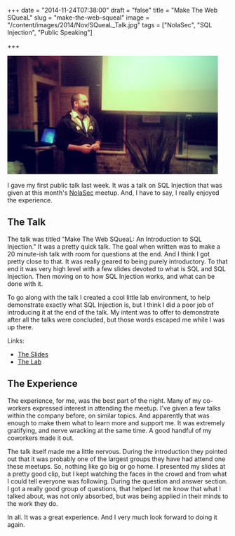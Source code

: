 +++
date = "2014-11-24T07:38:00"
draft = "false"
title = "Make The Web SQueaL"
slug = "make-the-web-squeal"
image = "/content/images/2014/Nov/SQueaL_Talk.jpg"
tags = ["NolaSec", "SQL Injection", "Public Speaking"]

+++

![First Talk](/content/images/2014/Nov/SQueaL_Talk.jpg)

I gave my first public talk last week. It was a talk on SQL Injection that was
given at this month's [NolaSec](https://sites.google.com/site/nolasecurity/)
meetup. And, I have to say, I really enjoyed the experience.

The Talk
--------

The talk was titled "Make The Web SQueaL: An Introduction to
SQL Injection." It was a pretty quick talk. The goal when written was to make a
20 minute-ish talk with room for questions at the end. And I think I got pretty
close to that. It was really geared to being purely introductory. To that end
it was very high level with a few slides devoted to what is SQL and SQL
Injection. Then moving on to how SQL Injection works, and what can be done with
it.

To go along with the talk I created a cool little lab environment, to help
demonstrate exactly what SQL Injection is, but I think I did a poor job of
introducing it at the end of the talk. My intent was to offer to demonstrate
after all the talks were concluded, but those words escaped me while I was up
there.

Links:

- [The
  Slides](https://github.com/jbarone/SQueaL/releases/download/v0.1/Make_The_Web_SQueaL.pdf)
- [The Lab](https://github.com/jbarone/SQueaL)

The Experience
--------------

The experience, for me, was the best part of the
night. Many of my co-workers expressed interest in attending the meetup. I've
given a few talks within the company before, on similar topics. And apparently
that was enough to make them what to learn more and support me. It was
extremely gratifying, and nerve wracking at the same time. A good handful of my
coworkers made it out.

The talk itself made me a little nervous. During the introduction they pointed
out that it was probably one of the largest groups they have had attend one
these meetups. So, nothing like go big or go home. I presented my slides at a
pretty good clip, but I kept watching the faces in the crowd and from what I
could tell everyone was following. During the question and answer section. I
got a really good group of questions, that helped let me know that what I
talked about, was not only absorbed, but was being applied in their minds to
the work they do.

In all. It was a great experience. And I very much look forward to doing it
again.
